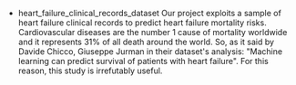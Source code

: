 * heart_failure_clinical_records_dataset
Our project exploits a sample of heart failure clinical records to predict heart failure mortality risks. Cardiovascular diseases are the number 1 cause of mortality worldwide and it represents 31% of all death around the world. So, as it said by Davide Chicco, Giuseppe Jurman in their dataset's analysis: "Machine learning can predict survival of patients with heart failure". For this reason, this study is irrefutably useful.

